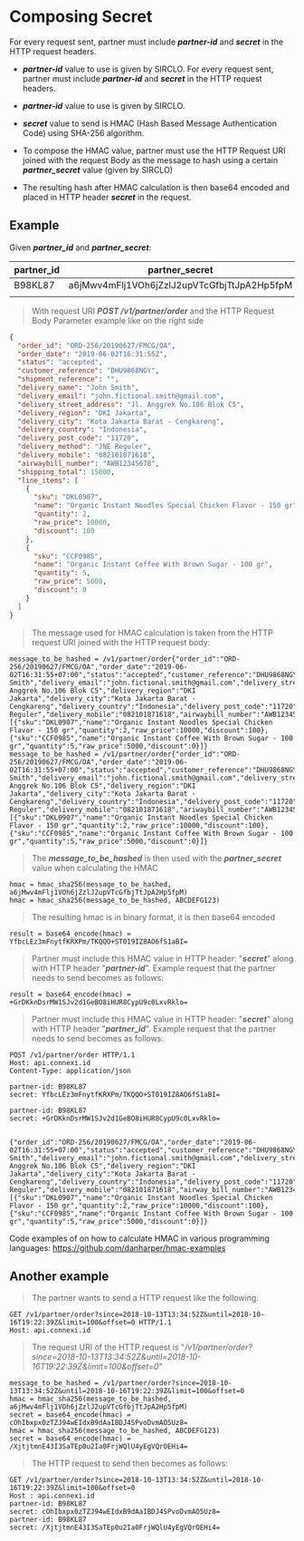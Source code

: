 # Composing Secret

For every request sent, partner must include **_partner-id_** and **_secret_** in the HTTP request headers.

- **_partner-id_** value to use is given by SIRCLO.
For every request sent, partner must include **_partner-id_** and **_secret_** in the HTTP request headers.

- **_partner-id_** value to use is given by SIRCLO.
- **_secret_** value to send is HMAC (Hash Based Message Authentication Code) using SHA-256 algorithm.
- To compose the HMAC value, partner must use the HTTP Request URI joined with the request Body as the message to hash using a certain **_partner_secret_** value (given by SIRCLO)
- The resulting hash after HMAC calculation is then base64 encoded and placed in HTTP header **_secret_** in the request.

## Example

Given **_partner_id_** and **_partner_secret_**:

| partner_id | partner_secret                              |
| ---------- | ------------------------------------------- |
| B98KL87    | a6jMwv4mFlj1VOh6jZzlJ2upVTcGfbjTtJpA2Hp5fpM |
|            |                                             |

> With request URI **_POST /v1/partner/order_** and the HTTP Request Body Parameter example like on the right side

```json
{
  "order_id": "ORD-256/20190627/FMCG/OA",
  "order_date": "2019-06-02T16:31:55Z",
  "status": "accepted",
  "customer_reference": "DHU9868NGY",
  "shipment_reference": "",
  "delivery_name": "John Smith",
  "delivery_email": "john.fictional.smith@gmail.com",
  "delivery_street_address": "Jl. Anggrek No.106 Blok C5",
  "delivery_region": "DKI Jakarta",
  "delivery_city": "Kota Jakarta Barat - Cengkareng",
  "delivery_country": "Indonesia",
  "delivery_post_code": "11720",
  "delivery_method": "JNE Reguler",
  "delivery_mobile": "082101871618",
  "airwaybill_number": "AWB12345678",
  "shipping_total": 15000,
  "line_items": [
    {
      "sku": "DKL0907",
      "name": "Organic Instant Noodles Special Chicken Flavor - 150 gr",
      "quantity": 2,
      "raw_price": 10000,
      "discount": 100
    },
    {
      "sku": "CCF0985",
      "name": "Organic Instant Coffee With Brown Sugar - 100 gr",
      "quantity": 5,
      "raw_price": 5000,
      "discount": 0
    }
  ]
}
```

> The message used for HMAC calculation is taken from the HTTP request URI joined with the HTTP request body:

```text
message_to_be_hashed = /v1/partner/order{"order_id":"ORD-256/20190627/FMCG/OA","order_date":"2019-06-02T16:31:55+07:00","status":"accepted","customer_reference":"DHU9868NGY","shipment_reference":"","delivery_name":"John Smith","delivery_email":"john.fictional.smith@gmail.com","delivery_street_address":"Jl. Anggrek No.106 Blok C5","delivery_region":"DKI Jakarta","delivery_city":"Kota Jakarta Barat - Cengkareng","delivery_country":"Indonesia","delivery_post_code":"11720","delivery_method":"JNE Reguler","delivery_mobile":"082101871618","airwaybill_number":"AWB12345678","shipping_total":15000,"line_items":[{"sku":"DKL0907","name":"Organic Instant Noodles Special Chicken Flavor - 150 gr","quantity":2,"raw_price":10000,"discount":100},{"sku":"CCF0985","name":"Organic Instant Coffee With Brown Sugar - 100 gr","quantity":5,"raw_price":5000,"discount":0}]}
message_to_be_hashed = /v1/partner/order{"order_id":"ORD-256/20190627/FMCG/OA","order_date":"2019-06-02T16:31:55+07:00","status":"accepted","customer_reference":"DHU9868NGY","shipment_reference":"","delivery_name":"John Smith","delivery_email":"john.fictional.smith@gmail.com","delivery_street_address":"Jl. Anggrek No.106 Blok C5","delivery_region":"DKI Jakarta","delivery_city":"Kota Jakarta Barat - Cengkareng","delivery_country":"Indonesia","delivery_post_code":"11720","delivery_method":"JNE Reguler","delivery_mobile":"082101871618","ariwaybill_number":"AWB12345678","shipping_total":15000,"line_items":[{"sku":"DKL0907","name":"Organic Instant Noodles Special Chicken Flavor - 150 gr","quantity":2,"raw_price":10000,"discount":100},{"sku":"CCF0985","name":"Organic Instant Coffee With Brown Sugar - 100 gr","quantity":5,"raw_price":5000,"discount":0}]}
```

> The **_message_to_be_hashed_** is then used with the **_partner_secret_** value when calculating the HMAC

```text
hmac = hmac_sha256(message_to_be_hashed, a6jMwv4mFlj1VOh6jZzlJ2upVTcGfbjTtJpA2Hp5fpM)
hmac = hmac_sha256(message_to_be_hashed, ABCDEFG123)
```

> The resulting hmac is in binary format, it is then base64 encoded

```text
result = base64_encode(hmac) = YfbcLEz3mFnytfKRXPm/TKQQO+ST019IZ8AO6fS1aBI=
```

> Partner must include this HMAC value in HTTP header: "**_secret_**" along with HTTP header "**_partner-id_**". Example request that the partner needs to send becomes as follows:

```text
result = base64_encode(hmac) = +GrDKknDsrMW1SJv2d1GeBO8iHUR8CypU9c0LxvRklo=
```

> Partner must include this HMAC value in HTTP header: "**_secret_**" along with HTTP header "**_partner_id_**". Example request that the partner needs to send becomes as follows:

```cURL
POST /v1/partner/order HTTP/1.1
Host: api.connexi.id
Content-Type: application/json

partner-id: B98KL87
secret: YfbcLEz3mFnytfKRXPm/TKQQO+ST019IZ8AO6fS1aBI=

partner-id: B98KL87
secret: +GrDKknDsrMW1SJv2d1GeBO8iHUR8CypU9c0LxvRklo=


{"order_id":"ORD-256/20190627/FMCG/OA","order_date":"2019-06-02T16:31:55+07:00","status":"accepted","customer_reference":"DHU9868NGY","shipment_reference":"","delivery_name":"John Smith","delivery_email":"john.fictional.smith@gmail.com","delivery_street_address":"Jl. Anggrek No.106 Blok C5","delivery_region":"DKI Jakarta","delivery_city":"Kota Jakarta Barat - Cengkareng","delivery_country":"Indonesia","delivery_post_code":"11720","delivery_method":"JNE Reguler","delivery_mobile":"082101871618","airway_bill_number":"AWB12345678","shipping_total":15000,"line_items":[{"sku":"DKL0907","name":"Organic Instant Noodles Special Chicken Flavor - 150 gr","quantity":2,"raw_price":10000,"discount":100},{"sku":"CCF0985","name":"Organic Instant Coffee With Brown Sugar - 100 gr","quantity":5,"raw_price":5000,"discount":0}]}
```

Code examples of on how to calculate HMAC in various programming languages: <https://github.com/danharper/hmac-examples>

## Another example

> The partner wants to send a HTTP request like the following:

```cURL
GET /v1/partner/order?since=2018-10-13T13:34:52Z&until=2018-10-16T19:22:39Z&limit=100&offset=0 HTTP/1.1
Host: api.connexi.id
```

> The request URI of the HTTP request is "_/v1/partner/order?since=2018-10-13T13:34:52Z&until=2018-10-16T19:22:39Z&limit=100&offset=0_"

```text
message_to_be_hashed = /v1/partner/order?since=2018-10-13T13:34:52Z&until=2018-10-16T19:22:39Z&limit=100&offset=0
hmac = hmac_sha256(message_to_be_hashed, a6jMwv4mFlj1VOh6jZzlJ2upVTcGfbjTtJpA2Hp5fpM)
secret = base64_encode(hmac) = cOhIbxpx0zTZJ94wEIdxB9dAaIBDJ4SPvoDvmAO5Uz8=
hmac = hmac_sha256(message_to_be_hashed, ABCDEFG123)
secret = base64_encode(hmac) = /XjtjtmnE43I3SaTEp0u2Ia0FrjWQlU4yEgVQrOEHi4=
```

> The HTTP request to send then becomes as follows:

```cURL
GET /v1/partner/order?since=2018-10-13T13:34:52Z&until=2018-10-16T19:22:39Z&limit=100&offset=0
Host : api.connexi.id
partner-id: B98KL87
secret: cOhIbxpx0zTZJ94wEIdxB9dAaIBDJ4SPvoDvmAO5Uz8=
partner-id: B98KL87
secret: /XjtjtmnE43I3SaTEp0u2Ia0FrjWQlU4yEgVQrOEHi4=
```
